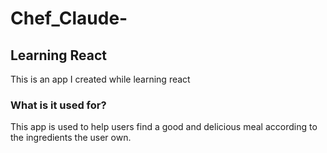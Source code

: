 # Chef_Claude-

## Learning React

This is an app I created while learning react

### What is it used for?
This app is used to help users find a good and delicious meal according to the ingredients the user own. 
